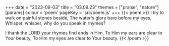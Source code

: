 +++
date = "2023-09-03"
title = "03.09.23"
themes = ["praise", "nature"]
[params]
  colour = 'poem'
  pageKey = 'src/poem.js'
+++
{{< poem >}}
I try to walk on painful stones beside,
The water's glory bare before my eyes,
Whisper, whisper, why do you speak in rhymes?

I thank the LORD your rhymes find ends in Him,
To Him my ears are clear to Your beauty,
To Him my eyes are clear to Your beauty.
{{< /poem >}}